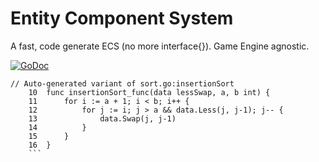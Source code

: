 # Entity Component System

A fast, code generate ECS (no more interface{}). Game Engine agnostic.

[![GoDoc](https://godoc.org/github.com/gabstv/ecs?status.svg)](https://godoc.org/github.com/gabstv/ecs)

```
// Auto-generated variant of sort.go:insertionSort
    10  func insertionSort_func(data lessSwap, a, b int) {
    11  	for i := a + 1; i < b; i++ {
    12  		for j := i; j > a && data.Less(j, j-1); j-- {
    13  			data.Swap(j, j-1)
    14  		}
    15  	}
    16  }
    ```